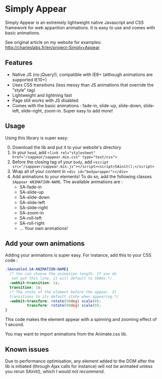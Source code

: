 # Simply Appear

Simply Appear is an extremely lightweight native Javascript and CSS framework for web apparition animations. It is easy to use and comes with basic animations.

See original article on my website for examples: http://charleslabs.fr/en/project-Simply+Appear

## Features

* Native JS (no jQuery!), compatible with IE8+ (although animations are supported IE10+)
* Uses CSS transitions (less messy than JS animations that override the "style" tag)
* Lightweight and lightning fast
* Page still works with JS disabled
* Comes with the basic animations : fade-in, slide-up, slide-down, slide-left, slide-right, zoom-in. Super easy to add more!

## Usage 

Using this library is super easy:

0. Download the lib and put it to your website's directory
1. In your `head`, add `<link rel="stylesheet" href="/sappear/sappear.min.css" type="text/css">`
2. Before the closing tag of your `body`, add `<script src="/sappear/sappear.min.js"></script><script>SAinit();</script>`
3. Wrap all of your content in `<div id="bodywrapper"></div>`
4. Add animations to your elements! To do so, add the following classes `SAppear ANIMATION-NAME`. The available animations are :
    * SA-fade-in
    * SA-slide-up
    * SA-slide-down
    * SA-slide-left
    * SA-slide-right
    * SA-zoom-in
    * SA-roll-left
    * SA-roll-right
    * ... Your own animations!

## Add your own animations

Adding your animations is super easy. For instance, add this to your CSS code :

```css
.SAenabled.SA-ANIMATION-NAME{
  /* You can choose the animation length. If you do
   not put this line, it will default to 500ms.*/
  -webkit-transition: 1s;
  transition: 1s;
  /* The state of the element before the appear. It 
  transitions to its default state when appearing.*/
  -webkit-transform: rotate(90deg) scale(0);
          transform: rotate(90deg) scale(0);
}
```

This code makes the element appear with a spinning and zooming effect of 1 second.

You may want to import animations from the Animate.css lib.

## Known issues

Due to performance optimisation, any element added to the DOM after the lib is initiated (through Ajax calls for instance) will not be animated unless you rerun SAinit(), which I would _not recommend_.